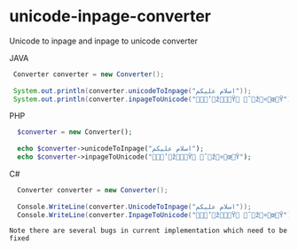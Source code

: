 # unicode-inpage-converter
Unicode to inpage and inpage to unicode converter

JAVA

```java
 Converter converter = new Converter();
	
 System.out.println(converter.unicodeToInpage("اسلام علیکم"));
 System.out.println(converter.inpageToUnicode("’žŸ ˜ž¤œŸ"));
```


PHP

```php
  $converter = new Converter();
  
  echo $converter->unicodeToInpage("اسلام علیکم");
  echo $converter->inpageToUnicode("’žŸ ˜ž¤œŸ");
```


C#

```C#
  Converter converter = new Converter();
  
  Console.WriteLine(converter.UnicodeToInpage("اسلام علیکم"));
  Console.WriteLine(converter.InpageToUnicode("’žŸ ˜ž¤œŸ"));
```

	Note there are several bugs in current implementation which need to be fixed

